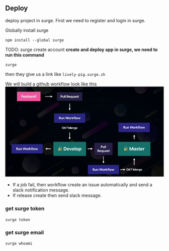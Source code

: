 ## Deploy

deploy project in surge. First we need to register and login in surge.

Globally install surge

```
npm install --global surge
```

TODO: surge create account
**create and deploy app in surge, we need to run this command**
```
surge
```

then they give us a link like `lively-pig.surge.sh`

We will build a github workflow look like this
![workflow](./workflow.png)

- If a job fail, then workflow create an issue automatically and send a slack notification message.
- If release create then send slack message.

### get surge token
```
surge token
```

### get surge email
```
surge whoami
```